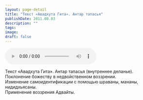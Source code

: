 ```yaml
---
layout: page-detail
title: "Текст «Авадхута Гита». Антар тапасья"
publishDate: 2011.08.03
description: ""
tags:
image:
draft: false
---
```


<audio title="2011.08.03 - Текст «Авадхута Гита». Антар тапасья.mp3" src="/upload/iblock/746/7469637c9bd71d428cbc51a9073c55f4.mp3" controls=""></audio>

 Текст «Авадхута Гита». Антар тапасья (внутреннее деланье).   
 Поклонение божеству в недвойственном воззрении.  
 Изменение самоидентификации с помощью шраваны, мананы, нидидхьясаны.  
 Применение воззрения Адвайты.  

  
